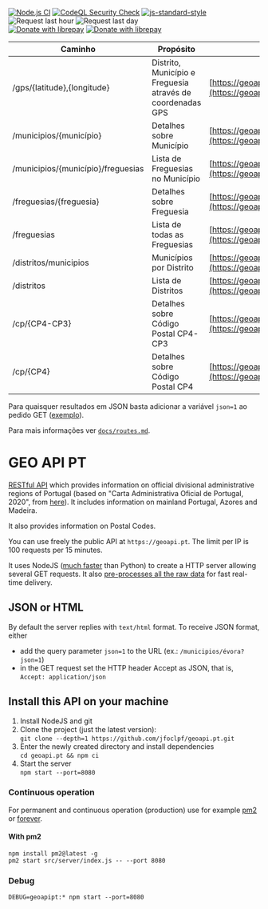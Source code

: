 [![Node.js CI](https://github.com/jfoclpf/geoapi.pt/actions/workflows/node.js.yml/badge.svg)](https://github.com/jfoclpf/geoapi.pt/actions/workflows/node.js.yml)
[![CodeQL Security Check](https://github.com/jfoclpf/geoapi.pt/actions/workflows/codeql.yml/badge.svg)](https://github.com/jfoclpf/geoapi.pt/actions/workflows/codeql.yml)
[![js-standard-style][js-standard-style_img]][js-standard-style_url]
![Request last hour](https://img.shields.io/endpoint?url=https%3A%2F%2Fgeoapi.pt%2Fshieldsio%2FrequestsLastHour)
![Request last day](https://img.shields.io/endpoint?url=https%3A%2F%2Fgeoapi.pt%2Fshieldsio%2FrequestsLastDay)
<br>
[![Donate with librepay](https://img.shields.io/liberapay/receives/joaopimentel1980.svg?logo=liberapay)](https://en.liberapay.com/joaopimentel1980)
[![Donate with librepay](https://img.shields.io/badge/donate-Donate-yellow?logo=liberapay)](https://en.liberapay.com/joaopimentel1980/donate)

[js-standard-style_img]: https://img.shields.io/badge/code%20style-standard-brightgreen.svg
[js-standard-style_url]: https://standardjs.com/

| Caminho | Propósito | Exemplo  |
|-----|---------|---|
| /gps/{latitude},{longitude}  | Distrito, Município e Freguesia através de coordenadas GPS  | [https://geoapi.pt/gps/40.153687,-8.51460](https://geoapi.pt/gps/40.153687,-8.514602)  |
| /municipios/{município}  | Detalhes sobre Município  | [https://geoapi.pt/municipios/évora](https://geoapi.pt/municipios/évora)  |
| /municipios/{município}/freguesias  | Lista de Freguesias no Município  | [https://geoapi.pt/municipios/porto/freguesias](https://geoapi.pt/municipios/porto/freguesias)  |
| /freguesias/{freguesia}  | Detalhes sobre Freguesia  | [https://geoapi.pt/freguesias/serzedelo](https://geoapi.pt/freguesias/serzedelo)  |
| /freguesias  | Lista de todas as Freguesias  | [https://geoapi.pt/freguesias](https://geoapi.pt/freguesias)  |
| /distritos/municipios  | Municípios por Distrito  | [https://geoapi.pt/distritos/municipios](https://geoapi.pt/distritos/municipios)  |
| /distritos  | Lista de Distritos  | [https://geoapi.pt/distritos](https://geoapi.pt/distritos)  |
| /cp/{CP4-CP3}  | Detalhes sobre Código Postal CP4-CP3  | [https://geoapi.pt/cp/2495-300](https://geoapi.pt/cp/2495-300)  |
| /cp/{CP4}  | Detalhes sobre Código Postal CP4  | [https://geoapi.pt/cp/2495](https://geoapi.pt/cp/2495)  |


<p>Para quaisquer resultados em JSON basta adicionar a variável <code>json=1</code> ao pedido GET (<a href="https://geoapi.pt/cp/2495-300?json=1">exemplo</a>).</p>

Para mais informações ver [`docs/routes.md`](/docs/routes.md).

# GEO API PT

[RESTful API](https://restfulapi.net/) which provides information on official divisional administrative regions of Portugal (based on "Carta Administrativa Oficial de Portugal, 2020", from [here](https://www.dgterritorio.gov.pt/dados-abertos)). It includes information on mainland Portugal, Azores and Madeira.

It also provides information on Postal Codes.

You can use freely the public API at `https://geoapi.pt`. The limit per IP is 100 requests per 15 minutes.

It uses NodeJS ([much faster](https://benchmarksgame-team.pages.debian.net/benchmarksgame/fastest/python.html) than Python) to create a HTTP server allowing several GET requests. It also [pre-processes all the raw data](/prepareServer.js) for fast real-time delivery.

## JSON or HTML

By default the server replies with `text/html` format. To receive JSON format, either

 - add the query parameter `json=1` to the URL (ex.: `/municipios/évora?json=1`)
 - in the GET request set the HTTP header Accept as JSON, that is, `Accept: application/json`

## Install this API on your machine

 1. Install NodeJS and git
 2. Clone the project (just the latest version):<br>
    `git clone --depth=1 https://github.com/jfoclpf/geoapi.pt.git`
 3. Enter the newly created directory and install dependencies<br>
    `cd geoapi.pt && npm ci`
 4. Start the server<br>
    `npm start --port=8080`

### Continuous operation

For permanent and continuous operation (production) use for example [pm2](https://pm2.keymetrics.io/docs/usage/quick-start/) or [forever](https://www.npmjs.com/package/forever).

#### With pm2

```
npm install pm2@latest -g
pm2 start src/server/index.js -- --port 8080
```

### Debug

```
DEBUG=geoapipt:* npm start --port=8080
```
